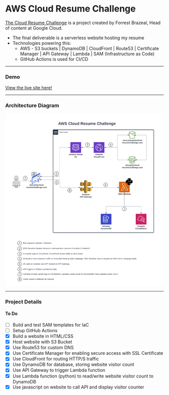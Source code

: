 # AWS Cloud Resume Challenge

[The Cloud Resume Challenge](https://cloudresumechallenge.dev/docs/the-challenge/aws/) is a project created by Forrest Brazeal, Head of content at Google Cloud. 
- The final deliverable is a serverless website hosting my resume
- Technologies powering this:
     - AWS - S3 buckets | DynamoDB | CloudFront | Route53 | Certificate Manager | API Gateway | Lambda | SAM (Infrastructure as Code)
     - GitHub Actions is used for CI/CD

---

### Demo
[View the live site here!](https://www.tylerpettycloudresumechallenge.com)

---

### Architecture Diagram
![Architecture Diagram](/images/aws_diagram.png)

---

### Project Details

#### To Do
- [ ] Build and test SAM templates for IaC
- [ ] Setup GitHub Actions
- [x] Build a website in HTML/CSS
- [x] Host website with S3 Bucket
- [x] Use Route53 for custom DNS
- [x] Use Certificate Manager for enabling secure access with SSL Certificate
- [x] Use CloudFront for routing HTTP/S traffic
- [x] Use DynamoDB for database, storing website visitor count
- [x] Use API Gateway to trigger Lambda function
- [x] Use Lambda function (python) to read/write website visitor count to DynamoDB
- [x] Use javascript on website to call API and display visitor counter